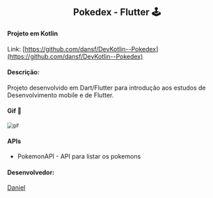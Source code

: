<h2 align="center">
    Pokedex - Flutter 🕹️
</h2>


#### Projeto em Kotlin

Link: [https://github.com/dansf/DevKotlin--Pokedex](https://github.com/dansf/DevKotlin--Pokedex)

#### Descrição:

Projeto desenvolvido em Dart/Flutter para introdução aos estudos de Desenvolvimento mobile e de Flutter.

#### Gif 👾

<img src="https://user-images.githubusercontent.com/63010902/145697464-4704473b-1bc1-4b00-b411-0691ab122d5a.gif" alt="gif" style="zoom:80%;" />



#### APIs

- PokemonAPI - API para listar os pokemons



#### Desenvolvedor:

[Daniel](https://github.com/dansf)

